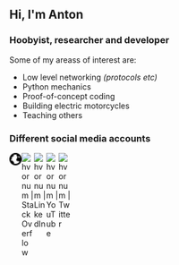 ## Hi, I'm Anton

### Hoobyist, researcher and developer

Some of my areass of interest are:

 * Low level networking *(protocols etc)*
 * Python mechanics
 * Proof-of-concept coding
 * Building electric motorcycles
 * Teaching others

### Different social media accounts

[<img align="left" alt="hvornum.se" width="22px" src="https://raw.githubusercontent.com/iconic/open-iconic/master/svg/globe.svg" />][website]
[<img align="left" alt="hvornum | StackOverflow" width="22px" src="https://cdn.jsdelivr.net/npm/simple-icons@3.4.0/icons/stackoverflow.svg" />][stackoverflow]
[<img align="left" alt="hvornum | LinkedIn" width="22px" src="https://cdn.jsdelivr.net/npm/simple-icons@v3/icons/linkedin.svg" />][linkedin]
[<img align="left" alt="hvornum | YouTube" width="22px" src="https://cdn.jsdelivr.net/npm/simple-icons@v3/icons/youtube.svg" />][youtube]
[<img align="left" alt="hvornum | Twitter" width="22px" src="https://cdn.jsdelivr.net/npm/simple-icons@v3/icons/twitter.svg" />][twitter]

[website]: https://hvornum.se
[twitter]: https://twitter.com/luke_binwalker
[youtube]: http://youtube.com/c/LordAntonHvornum
[linkedin]: https://linkedin.com/in/hvornum/
[stackoverflow]: https://stackoverflow.com/story/hvornum